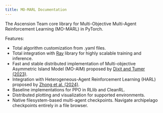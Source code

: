 ```yaml
---
title: MO-MARL Documentation
---
```


The Ascension Team core library for Multi-Objective Multi-Agent Reinforcement Learning (MO-MARL) in PyTorch.

Features:

* Total algorithm customization from .yaml files.
* Total integration with [Ray](https://www.ray.io/) library for highly scalable training and inference.
* Fast and stable distributed implementation of Multi-objective Asymmetric Island Model (MO-AIM) proposed by [Dixit and Tumer (2023)](https://doi.org/10.1145/3583131.3590524).
* Integration with Heterogeneous-Agent Reinforcement Learning (HARL) proposed by [Zhong et al. (2024)](http://arxiv.org/abs/2304.09870).
* Baseline implementations for PPO in RLlib and CleanRL.
* Distributed plotting and visualization for supported environments.
* Native filesystem-based multi-agent checkpoints. Navigate archipelago checkpoints entirely in a file browser.
